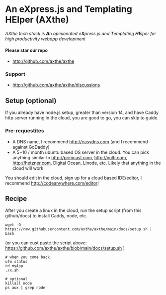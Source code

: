 
# An eXpress.js and Templating HElper (AXthe)
<i>AXthe tech stack is <b>A</b>n opinionated e<b>X</b>press.js and <b>T</b>emplating <b>HE</b>lper for high productivity webapp development</i>

#### Please star our repo
- http://github.com/axthe/axthe

### Support
- http://github.com/axthe/axthe/discussions

## Setup (optional)
If you already have node.js setup, greater than version 14, and have Caddy http server running in the cloud, you are good to go, you can skip to guide.


### Pre-requestites
- A DNS name, I recommend http://easydns.com (and I recommend against GoDaddy)
- A $5-$10 / month ubuntu based OS server in the cloud. You can pick anything similar to http://primcast.com, http://vultr.com, http://hetzner.com, Digital Ocean, Linode, etc. Likely that anything in the cloud will work

You should edit in the cloud, sign up for a cloud based IDE/editor,  I recommend http://codeanywhere.com/editor!


## Recipe
After you create a linux in the cloud, run the setup script (from this github/docs) to install Caddy, node, etc.

```
wget -O - https://raw.githubusercontent.com/axthe/axthe/main/docs/setup.sh | bash
```
(or you can cust paste the script above: https://github.com/axthe/axthe/blob/main/docs/setup.sh )

```
# when you come back
ufw status
cd myApp
./x.sh

# optional
killall node
ps aux | grep node
```

